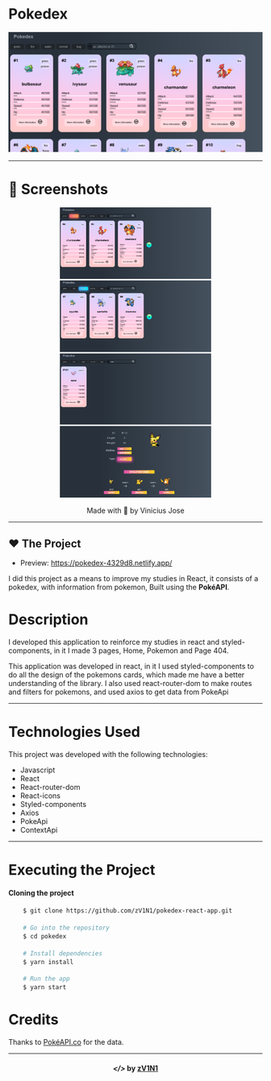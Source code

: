 <h1 >
    Pokedex
</h1>

<div align="center">
    <img src="./.github/src/pokedex.png" alt="pokedex">
</div>

---

# 📌 Screenshots
<div align="center">
  <img src="./.github/src/pokedex2.png" alt="pokedex" width="300">
  <img src="./.github/src/pokedex3.png" alt="pokedex" width="300">
  <img src="./.github/src/pokedex4.png" alt="pokedex" width="300">
  <img src="./.github/src/pokedex5.png" alt="pokedex" width="300">
</div>

<p align="center" target="_blank">
    Made with 💜 by Vinicius Jose
</p>

---

## ❤️ The Project

- Preview: https://pokedex-4329d8.netlify.app/

I did this project as a means to improve my studies in React, it consists of a pokedex, with information from pokemon, Built using the **PokéAPI**.

# Description
I developed this application to reinforce my studies in react and styled-components, in it I made 3 pages, Home, Pokemon and Page 404.

This application was developed in react, in it I used styled-components to do all the design of the pokemons cards, which made me have a better understanding of the library. I also used react-router-dom to make routes and filters for pokemons, and used axios to get data from PokeApi

---

# Technologies Used
<p>
    This project was developed with the following technologies:
</p>

- Javascript
- React
- React-router-dom
- React-icons
- Styled-components
- Axios
- PokeApi
- ContextApi

---

# Executing the Project

#### Cloning the project

```bash
    $ git clone https://github.com/zV1N1/pokedex-react-app.git

    # Go into the repository
    $ cd pokedex

    # Install dependencies
    $ yarn install

    # Run the app
    $ yarn start
```

# Credits
Thanks to [PokéAPI.co](https://github.com/PokeAPI/pokeapi) for the data.

---

<h4 align="center"> <em>&lt;/&gt;</em> by <a href="https://github.com/zV1N1" target="_blank">zV1N1</a> </h4>

